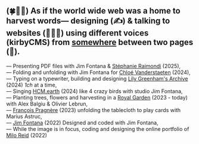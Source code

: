 (🍀🌱🌾) As if the world wide web was a home to harvest words— 
designing (✍️) & talking to websites (🧑🏻‍💻) using different voices (kirbyCMS) from [somewhere](https://paulbouigue.fr) between two pages (🛌).
---
—   Presenting PDF files with Jim Fontana & [Stéphanie Raimondi](https://stephanieraimondi.com/) (2025), \
—   Folding and unfolding with Jim Fontana for [Chloé Vanderstaeten](https://chloevanderstraeten.com/) (2024), \
—   Typing on a typewriter, building and designing [Lily Greenham's Archive](https://lilygreenham.org) (2024) _1ch_ at a time, \
—   Singing [HCM.earth](https://hcm.earth/) (2024) like 4 crazy birds with studio Jim Fontana, \
—   Planting trees, flowers and harvesting in a [Royal Garden](http://dev.pual.cool/RG/) (2023 - today) with Alex Balgiu & Olivier Lebrun, \
—   [François Pragnère](https://francoispragnere.fr) (2023) unfolding the tablecloth to play cards with Marius Astruc, \
—   [Jim Fontana](https://studiojimfontana.fr) (2022) Designed and coded with Jim Fontana, \
—   While the image is in focus, coding and designing the online portfolio of [Milo Reid](https://miloreid.com) (2022) 

